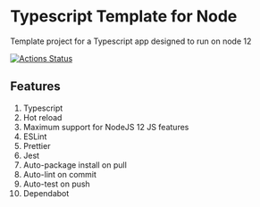 # Typescript Template for Node

Template project for a Typescript app designed to run on node 12

[![Actions Status](https://github.com/MarkSFrancis/ts-node-template/workflows/Build/badge.svg)](https://github.com/MarkSFrancis/ts-node-template/actions)

## Features

1. Typescript
1. Hot reload
1. Maximum support for NodeJS 12 JS features
1. ESLint
1. Prettier
1. Jest
1. Auto-package install on pull
1. Auto-lint on commit
1. Auto-test on push
1. Dependabot
